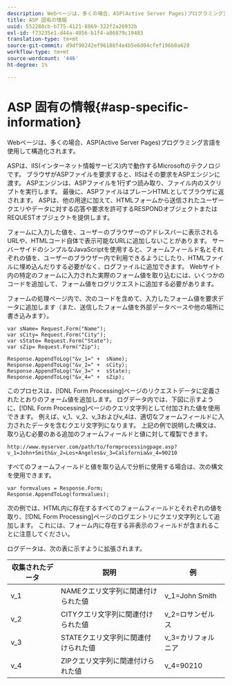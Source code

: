 ```yaml
---
description: Webページは、多くの場合、ASP(Active Server Pages)プログラミング言語を使用して構造化されます。
title: ASP 固有の情報
uuid: 552288cb-b775-4121-8869-322f2a26932b
exl-id: f73235e1-d44a-4056-b1f4-a86879c19483
translation-type: tm+mt
source-git-commit: d9df90242ef96188f4e4b5e6d04cfef196b0a628
workflow-type: tm+mt
source-wordcount: '446'
ht-degree: 1%

---
```


# ASP 固有の情報{#asp-specific-information}

Webページは、多くの場合、ASP(Active Server Pages)プログラミング言語を使用して構造化されます。

ASPは、IIS(インターネット情報サービス)内で動作するMicrosoftのテクノロジです。 ブラウザがASPファイルを要求すると、IISはその要求をASPエンジンに渡す。 ASPエンジンは、ASPファイルを1行ずつ読み取り、ファイル内のスクリプトを実行します。 最後に、ASPファイルはプレーンHTMLとしてブラウザに返されます。 ASPは、他の用途に加えて、HTMLフォームから送信されたユーザークエリやデータに対する応答や要求を許可するRESPONDオブジェクトまたはREQUESTオブジェクトを提供します。

フォームに入力した値を、ユーザーのブラウザーのアドレスバーに表示されるURLや、HTMLコード自体で表示可能なURLに追加しないことがあります。 サーバーサイドのシンプルなJavaScriptを使用すると、フォームフィールド名とそれぞれの値を、ユーザーのブラウザー内で利用できるようにしたり、HTMLファイルに埋め込んだりする必要がなく、ログファイルに追加できます。 Webサイト内の特定のフォームに入力された実際のフォーム値を取り込むには、いくつかのコードを追加して、フォーム値をログリクエストに追加する必要があります。

フォームの処理ページ内で、次のコードを含めて、入力したフォーム値を要求データに追加します（また、送信したフォーム値を外部データベースや他の場所に書き込みます）。

```
var sName= Request.Form("Name"); 
var sCity= Request.Form("City"); 
var sState= Request.Form("State"); 
var sZip= Request.Form("Zip"); 
 
Response.AppendToLog("&v_1=" +  sName); 
Response.AppendToLog("&v_2=" +  sCity); 
Response.AppendToLog("&v_3=" +  sState); 
Response.AppendToLog("&v_4=" +  sZip);
```

このプロセスは、[!DNL Form Processing]ページのリクエストデータに定義されたとおりのフォーム値を追加します。 ログデータ内では、下図に示すように、[!DNL Form Processing]ページのクエリ文字列として付加された値を使用できます。 例えば、v_1、v_2、v_3およびv_4は、適切なフォームフィールドに入力されたデータを含むクエリ文字列になります。 上記の例で説明した構文は、取り込む必要のある追加のフォームフィールドと値に対して複製できます。

```
http://www.myserver.com/path/to/formprocessingpage.asp?v_1=John+Smith&v_2=Los+Angeles&v_3=California&v_4=90210
```

すべてのフォームフィールドと値を取り込んで分析に使用する場合は、次の構文を使用できます。

```
var formvalues = Response.Form; 
Response.AppendToLog(formvalues); 
```

次の例では、HTML内に存在するすべてのフォームフィールドとそれぞれの値を取り、[!DNL Form Processing]ページのログエントリにクエリ文字列として追加します。 これには、フォーム内に存在する非表示のフィールドが含まれることに注意してください。

ログデータは、次の表に示すように拡張されます。

| 収集されたデータ | 説明 | 例 |
|---|---|---|
| v_1 | NAMEクエリ文字列に関連付けられた値 | v_1=John Smith |
| v_2 | CITYクエリ文字列に関連付けられた値 | v_2=ロサンゼルス |
| v_3 | STATEクエリ文字列に関連付けられた値 | v_3=カリフォルニア |
| v_4 | ZIPクエリ文字列に関連付けられた値 | v_4=90210 |
